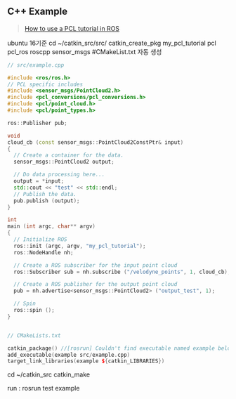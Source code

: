 ## C++ Example    

> [How to use a PCL tutorial in ROS](http://wiki.ros.org/cn/pcl/Tutorials)


ubuntu 16기준 
cd ~/catkin_src/src/
catkin_create_pkg my_pcl_tutorial pcl pcl_ros roscpp sensor_msgs  #CMakeList.txt 자동 생성 

```cpp
// src/example.cpp

#include <ros/ros.h>
// PCL specific includes
#include <sensor_msgs/PointCloud2.h>
#include <pcl_conversions/pcl_conversions.h>
#include <pcl/point_cloud.h>
#include <pcl/point_types.h>

ros::Publisher pub;

void 
cloud_cb (const sensor_msgs::PointCloud2ConstPtr& input)
{
  // Create a container for the data.
  sensor_msgs::PointCloud2 output;

  // Do data processing here...
  output = *input;
  std::cout << "test" << std::endl;
  // Publish the data.
  pub.publish (output);
}

int
main (int argc, char** argv)
{
  // Initialize ROS
  ros::init (argc, argv, "my_pcl_tutorial");
  ros::NodeHandle nh;

  // Create a ROS subscriber for the input point cloud
  ros::Subscriber sub = nh.subscribe ("/velodyne_points", 1, cloud_cb);

  // Create a ROS publisher for the output point cloud
  pub = nh.advertise<sensor_msgs::PointCloud2> ("output_test", 1);

  // Spin
  ros::spin ();
}


// CMakeLists.txt

catkin_package() //[rosrun] Couldn't find executable named example below에러시 
add_executable(example src/example.cpp) 
target_link_libraries(example ${catkin_LIBRARIES})
```

cd ~/catkin_src
catkin_make

run : rosrun test example






